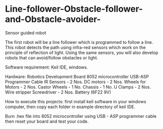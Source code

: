 # Line-follower-Obstacle-follower-and-Obstacle-avoider-
Sensor guided robot

The first robot will be a line follower which is programmed to follow a line. This robot detects the path using infra-red sensors which work on the principle of reflection of light. Using the same sensors, you will also develop robots that can avoid/follow obstacles or light.

Software requirement: Keil IDE, windows.


Hardware: 
Robotics Development Board 8052 microcontroller
USB-ASP Programmer Cable
IR Sensors - 2 Nos.
DC motors - 2 Nos.
Wheels for Motors - 2 Nos.
Castor Wheels - 1 No.
Chassis - 1 No.
U Clamps - 2 Nos.
Wire stripper
Screwdriver - 2 Nos.
Battery (6F22 9V)


How to execute this projects: first install keil software in your windows computer, then copy each folder in example directory of keil IDE.

Burn .hex file into 8052 microcontroller using USB - ASP programmer cable then reset your board and test your code.
